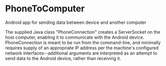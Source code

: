# PhoneToComputer
Android app for sending data between device and another computer

The supplied Java class "PhoneConnection" creates a ServerSocket on the host computer, enabling it to communicate with the
Android device. PhoneConnection is meant to be run from the command-line, and minimally requires supply of an appropriate 
IP address per the machine's configured network interfaces--additional arguments are interpreted as an attempt to send 
data to the Android device, rather than receiving it.
